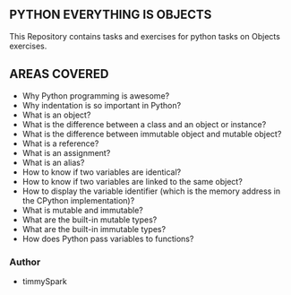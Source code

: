## PYTHON EVERYTHING IS OBJECTS

 This Repository contains tasks and exercises for python tasks on Objects exercises.
	
## AREAS COVERED

- Why Python programming is awesome?
- Why indentation is so important in Python?
- What is an object?
- What is the difference between a class and an object or instance?
- What is the difference between immutable object and mutable object?
- What is a reference?
- What is an assignment?
- What is an alias?
- How to know if two variables are identical?
- How to know if two variables are linked to the same object?
- How to display the variable identifier (which is the memory address in the CPython implementation)?
- What is mutable and immutable?
- What are the built-in mutable types?
- What are the built-in immutable types?
- How does Python pass variables to functions?


### Author
- timmySpark


